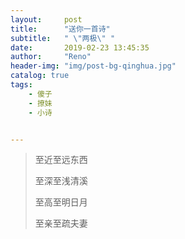 ```yaml
---
layout:     post
title:      "送你一首诗"
subtitle:   " \"两极\" "
date:       2019-02-23 13:45:35
author:     "Reno"
header-img: "img/post-bg-qinghua.jpg"
catalog: true
tags:
    - 傻子
    - 撩妹
    - 小诗


---
```


> 至近至远东西
>
> 至深至浅清溪
>
> 至高至明日月
>
> 至亲至疏夫妻